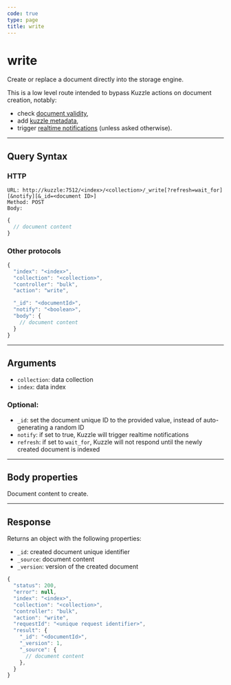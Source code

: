 ```yaml
---
code: true
type: page
title: write
---
```


# write

Create or replace a document directly into the storage engine.

This is a low level route intended to bypass Kuzzle actions on document creation, notably:
  - check [document validity](/core/2/guides/advanced/data-validation),
  - add [kuzzle metadata](/core/2/guides/main-concepts/data-storage#kuzzle-metadata),
  - trigger [realtime notifications](/core/2/guides/main-concepts/realtime-engine) (unless asked otherwise).

---

## Query Syntax

### HTTP

```http
URL: http://kuzzle:7512/<index>/<collection>/_write[?refresh=wait_for][&notify][&_id=<document ID>]
Method: POST
Body:
```

```js
{
  // document content
}
```

### Other protocols

```js
{
  "index": "<index>",
  "collection": "<collection>",
  "controller": "bulk",
  "action": "write",

  "_id": "<documentId>",
  "notify": "<boolean>",
  "body": {
    // document content
  }
}
```

---

## Arguments

- `collection`: data collection
- `index`: data index

### Optional:

- `_id`: set the document unique ID to the provided value, instead of auto-generating a random ID
- `notify`: if set to true, Kuzzle will trigger realtime notifications
- `refresh`: if set to `wait_for`, Kuzzle will not respond until the newly created document is indexed

---

## Body properties

Document content to create.

---

## Response

Returns an object with the following properties:

- `_id`: created document unique identifier
- `_source`: document content
- `_version`: version of the created document

```js
{
  "status": 200,
  "error": null,
  "index": "<index>",
  "collection": "<collection>",
  "controller": "bulk",
  "action": "write",
  "requestId": "<unique request identifier>",
  "result": {
    "_id": "<documentId>",
    "_version": 1,
    "_source": {
      // document content
    },
  }
}
```
